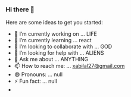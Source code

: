 ### Hi there 👋

<!--
**DvanXanMalai/DvanXanMalai** is a ✨ _special_ ✨ repository because its `README.md` (this file) appears on your GitHub profile.
-->
Here are some ideas to get you started:

- 🔭 I’m currently working on ... LIFE
- 🌱 I’m currently learning ... react
- 👯 I’m looking to collaborate with ... GOD
- 🤔 I’m looking for help with ... ALIENS
- 💬 Ask me about ... ANYTHING
- 📫 How to reach me: ... xabilal27@gmail.com
- 😄 Pronouns: ... null
- ⚡ Fun fact: ... null
- 
